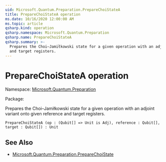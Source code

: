 ```yaml
---
uid: Microsoft.Quantum.Preparation.PrepareChoiStateA
title: PrepareChoiStateA operation
ms.date: 10/16/2020 12:00:00 AM
ms.topic: article
qsharp.kind: operation
qsharp.namespace: Microsoft.Quantum.Preparation
qsharp.name: PrepareChoiStateA
qsharp.summary: >-
  Prepares the Choi–Jamiłkowski state for a given operation with an adjoint variant onto given reference
  and target registers.
---
```


# PrepareChoiStateA operation

Namespace: [Microsoft.Quantum.Preparation](xref:Microsoft.Quantum.Preparation)

Package: [](https://nuget.org/packages/)


Prepares the Choi–Jamiłkowski state for a given operation with an adjoint variant onto given referenceand target registers.

```Q#
PrepareChoiStateA (op : (Qubit[] => Unit is Adj), reference : Qubit[], target : Qubit[]) : Unit
```


## See Also

- [Microsoft.Quantum.Preparation.PrepareChoiState](xref:Microsoft.Quantum.Preparation.PrepareChoiState)